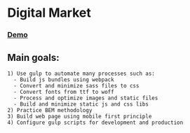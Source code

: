 # Digital Market

### [Demo](https://ivanpostu.github.io/digital-market)


## Main goals: 
    1) Use gulp to automate many processes such as:
      - Build js bundles using webpack
      - Convert and minimize sass files to css
      - Convert fonts from ttf to woff
      - Process and optimize images and static files
      - Build and minimize static js and css libs
    2) Practice BEM methodology
    3) Build web page using mobile first principle
    4) Configure gulp scripts for development and production 



